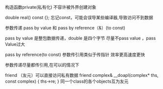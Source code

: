 构造函数private(私有化)
不容许被外界创建对象

double real() const {};
忘记const，可能会误导某些编译器,导致访问不到数据

参数传递 pass by value 和 pass by reference（&）(to const)

pass by value 是整包数据传递，double 是四个字节
尽量不pass value ，pass Value过大

pass by reference(to const) 参数传引用类似于传指针 效率更高速度更快

参数传递尽量都传引用,在可以的情况下

friend （友元）可以直接访问私有数据
friend complex& __doapl(complex* ths, const complex)
{
    ths->re;
}
同一个class的各个objects互为友元










